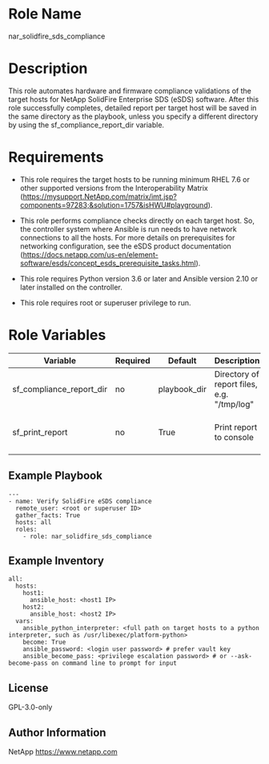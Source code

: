 Role Name
=========
nar_solidfire_sds_compliance


Description
===========
This role automates hardware and firmware compliance validations of the target hosts for NetApp SolidFire Enterprise SDS (eSDS) software. After this role successfully completes, detailed report per target host will be saved in the same directory as the playbook, unless you specify a different directory by using the sf_compliance_report_dir variable.


Requirements
============
* This role requires the target hosts to be running minimum RHEL 7.6 or other supported versions from the Interoperability Matrix (https://mysupport.NetApp.com/matrix/imt.jsp?components=97283;&solution=1757&isHWU#playground).

* This role performs compliance checks directly on each target host. So, the controller system where Ansible is run needs to have network connections to all the hosts. For more details on prerequisites for networking configuration, see the eSDS product documentation (https://docs.netapp.com/us-en/element-software/esds/concept_esds_prerequisite_tasks.html).

* This role requires Python version 3.6 or later and Ansible version 2.10 or later installed on the controller.
 
* This role requires root or superuser privilege to run.


Role Variables
==============
| Variable                 | Required | Default      |Description                                | Comments                                  |
|--------------------------|----------|--------------|-------------------------------------------|-------------------------------------------|
| sf_compliance_report_dir | no       | playbook_dir |Directory of report files, e.g. "/tmp/log" | Defaults to where the playbook is located |
| sf_print_report          | no       | True         |Print report to console                    | In addition to writing to report file     |


Example Playbook
----------------

```
---
- name: Verify SolidFire eSDS compliance
  remote_user: <root or superuser ID>
  gather_facts: True
  hosts: all
  roles:
    - role: nar_solidfire_sds_compliance
```

Example Inventory
-----------------
```
all:
  hosts:
    host1: 
      ansible_host: <host1 IP>
    host2:
      ansible_host: <host2 IP>
  vars:
    ansible_python_interpreter: <full path on target hosts to a python interpreter, such as /usr/libexec/platform-python>
    become: True
    ansible_password: <login user password> # prefer vault key
    ansible_become_pass: <privilege escalation password> # or --ask-become-pass on command line to prompt for input
```

License
-------

GPL-3.0-only

Author Information
------------------

NetApp
https://www.netapp.com
